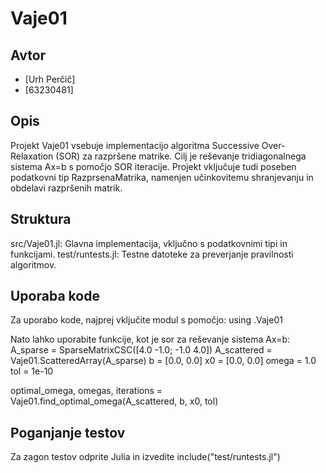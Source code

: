 # Vaje01

## Avtor
- [Urh Perčič]
- [63230481]

## Opis
Projekt Vaje01 vsebuje implementacijo algoritma Successive Over-Relaxation (SOR) za razpršene matrike. Cilj je reševanje tridiagonalnega sistema Ax=b s pomočjo SOR iteracije. Projekt vključuje tudi poseben podatkovni tip RazprsenaMatrika, namenjen učinkovitemu shranjevanju in obdelavi razpršenih matrik.

## Struktura
src/Vaje01.jl: Glavna implementacija, vključno s podatkovnimi tipi in funkcijami.
test/runtests.jl: Testne datoteke za preverjanje pravilnosti algoritmov.

## Uporaba kode
Za uporabo kode, najprej vključite modul s pomočjo:
using .Vaje01

Nato lahko uporabite funkcije, kot je sor za reševanje sistema Ax=b:
A_sparse = SparseMatrixCSC([4.0 -1.0; -1.0 4.0])
A_scattered = Vaje01.ScatteredArray(A_sparse)
b = [0.0, 0.0]
x0 = [0.0, 0.0]
omega = 1.0
tol = 1e-10

optimal_omega, omegas, iterations = Vaje01.find_optimal_omega(A_scattered, b, x0, tol)

## Poganjanje testov
Za zagon testov odprite Julia in izvedite
include("test/runtests.jl")
